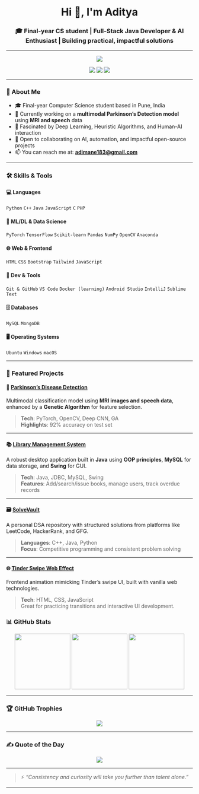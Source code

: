 <h1 align="center">Hi 👋, I'm Aditya</h1>
<h3 align="center">🎓 Final-year CS student | Full-Stack Java Developer & AI Enthusiast | Building practical, impactful solutions</h3>

---

<div align="center">
  <img src="https://readme-typing-svg.herokuapp.com/?lines=Machine+Learning+%7C+Deep+Learning+%7C+Web+Dev+%7C+Problem+Solving&center=true&width=750&height=30">
</div>

<p align="center">
  <a href="https://linkedin.com/in/adityatmane" target="_blank"><img src="https://img.shields.io/badge/LinkedIn-0077B5?logo=linkedin&logoColor=white"></a>
  <a href="mailto:adimane183@gmail.com"><img src="https://img.shields.io/badge/Gmail-D14836?logo=gmail&logoColor=white"></a>
  <a href="https://leetcode.com/u/aditya183/"><img src="https://img.shields.io/badge/LeetCode-FFA116?logo=leetcode&logoColor=black"></a>
</p>

---

### 🚀 About Me

- 🎓 Final-year Computer Science student based in Pune, India  
- 🔬 Currently working on a **multimodal Parkinson’s Detection model** using **MRI and speech** data  
- 🧠 Fascinated by Deep Learning, Heuristic Algorithms, and Human-AI interaction  
- 👯 Open to collaborating on AI, automation, and impactful open-source projects  
- 📫 You can reach me at: **adimane183@gmail.com**

---

### 🛠️ Skills & Tools

#### 💻 Languages
`Python` `C++` `Java` `JavaScript` `C` `PHP`

#### 🧠 ML/DL & Data Science
`PyTorch` `TensorFlow` `Scikit-learn` `Pandas` `NumPy` `OpenCV` `Anaconda`

#### 🌐 Web & Frontend
`HTML` `CSS` `Bootstrap` `Tailwind` `JavaScript`

#### 🧪 Dev & Tools
`Git & GitHub` `VS Code` `Docker (learning)` `Android Studio` `IntelliJ` `Sublime Text`

#### 🗄️ Databases
`MySQL` `MongoDB`

#### 🖥️ Operating Systems
`Ubuntu` `Windows` `macOS`

---

### 📂 Featured Projects

#### 🧠 [Parkinson’s Disease Detection](https://github.com/adityas-github/Parkinson-Detection)
Multimodal classification model using **MRI images and speech data**, enhanced by a **Genetic Algorithm** for feature selection.  
> **Tech**: PyTorch, OpenCV, Deep CNN, GA  
> **Highlights**: 92% accuracy on test set

---

#### 📚 [Library Management System](https://github.com/adityas-github/Library-Management-System)
A robust desktop application built in **Java** using **OOP principles**, **MySQL** for data storage, and **Swing** for GUI.  
> **Tech**: Java, JDBC, MySQL, Swing  
> **Features**: Add/search/issue books, manage users, track overdue records

---

#### 🗃️ [SolveVault](https://github.com/adityas-github/SolveVault)
A personal DSA repository with structured solutions from platforms like LeetCode, HackerRank, and GFG.  
> **Languages**: C++, Java, Python  
> **Focus**: Competitive programming and consistent problem solving

---

#### 🌐 [Tinder Swipe Web Effect](https://github.com/adityas-github/Tinder-Web-Effect)
Frontend animation mimicking Tinder’s swipe UI, built with vanilla web technologies.  
> **Tech**: HTML, CSS, JavaScript  
> Great for practicing transitions and interactive UI development.


### 📊 GitHub Stats

<p align="center">
  <img src="https://github-readme-stats.vercel.app/api?username=adityas-github&show_icons=true&theme=chartreuse-dark" height="150"/>
  <img src="https://github-readme-streak-stats.herokuapp.com/?user=adityas-github&theme=chartreuse-dark" height="150"/>
  <img src="https://github-readme-stats.vercel.app/api/top-langs/?username=adityas-github&layout=compact&theme=chartreuse-dark" height="150"/>
</p>

---

### 🏆 GitHub Trophies

<p align="center">
  <img src="https://github-profile-trophy.vercel.app/?username=adityas-github&theme=radical&no-bg=true&margin-w=4"/>
</p>

---

### ✍️ Quote of the Day

<p align="center">
  <img src="https://quotes-github-readme.vercel.app/api?type=horizontal&theme=radical">
</p>

---

> ⚡ *“Consistency and curiosity will take you further than talent alone.”*

---

